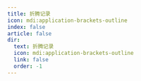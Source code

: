 ```yaml
---
title: 折腾记录
icon: mdi:application-brackets-outline
index: false
article: false
dir:
  text: 折腾记录
  icon: mdi:application-brackets-outline
  link: false
  order: -1
---
```


<Catalog />
